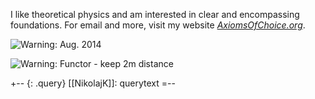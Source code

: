 I like theoretical physics and am interested in clear and encompassing foundations. For email and more, visit my website _[AxiomsOfChoice.org](axiomsofchoice.org)_.

![Warning: Aug. 2014](http://i.imgur.com/mBK4dTV.jpg)

![Warning: Functor - keep 2m distance](http://i.imgur.com/2gpWbon.jpg)

+-- {: .query}
[[NikolajK]]: querytext
=--
